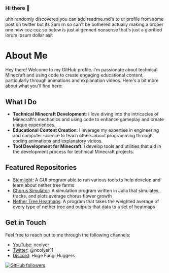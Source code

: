 ### Hi there 👋
uhh randomly discovered you can add readme.md's to ur profile from some post on twitter but its 2am rn so can't be bothered actually making a proper one now coz coz so below is just ai genned nonsense that's just a glorified lorum ipsum dollar asit

# About Me

Hey there! Welcome to my GitHub profile. I'm passionate about technical Minecraft and using code to create engaging educational content, particularly through animations and explanation videos. Here's a bit more about what you'll find here:

## What I Do

- **Technical Minecraft Development**: I love diving into the intricacies of Minecraft's mechanics and using code to enhance gameplay and create unique experiences.
- **Educational Content Creation**: I leverage my expertise in engineering and computer science to teach others about programming through coding animations and explanatory videos.
- **Tool Development for Minecraft**: I develop tools and utilities that aid in the development process for technical Minecraft projects.

## Featured Repositories

- [Stemlight](https://github.com/ncolyer11/Stemlight): A GUI program able to run various tools to help develop and learn about nether tree farms
- [Chorus Simulator](https://github.com/ncolyer11/Chorus-Simulator): A simulation program written in Julia that simulates, tracks, and plots average chorus flower growth
- [Nether Tree Heatmaps](https://github.com/ncolyer11/Nether-Tree-Index-and-Heatmaps): A program that takes the weighted average of every type of nether tree and outputs that data to a set of heatmaps

## Get in Touch

Feel free to reach out to me through the following channels:

- [YouTube](https://www.youtube.com/@ncolyer): ncolyer
- [Twitter](https://twitter.com/ncolyer11): @ncolyer11
- [Discord](https://discord.gg/EKKkyfcPPV): Huge Fungi Huggers

[![GitHub followers](https://img.shields.io/github/followers/ncolyer11?label=Follow&style=social)](https://github.com/ncolyer11)



<!--
**ncolyer11/ncolyer11** is a ✨ _special_ ✨ repository because its `README.md` (this file) appears on your GitHub profile.

Here are some ideas to get you started:

- 🔭 I’m currently working on ...
- 🌱 I’m currently learning ...
- 👯 I’m looking to collaborate on ...
- 🤔 I’m looking for help with ...
- 💬 Ask me about ...
- 📫 How to reach me: ...
- 😄 Pronouns: ...
- ⚡ Fun fact: ...
-->
